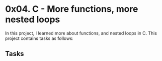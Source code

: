 # 0x04. C - More functions, more nested loops

In this project, I learned more about functions, and nested loops in C. This project contains tasks as follows:

## Tasks
